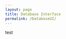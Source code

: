```yaml
---
layout: page
title: Database Interface
permalink: /DatabaseUI/
---
```




<body>
  <p>test</p>
</body>
